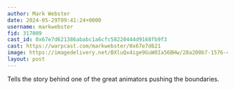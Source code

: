 ```yaml
---
author: Mark Webster
date: 2024-05-29T09:41:24+0000
username: markwebster
fid: 317009
cast_id: 0x67e7d621386ababc1a6cfc58220444d9168fb9f3
cast: https://warpcast.com/markwebster/0x67e7d621
image: https://imagedelivery.net/BXluQx4ige9GuW0Ia56BHw/28a200b7-1576-4ac3-f8c4-8f0149090300/original
layout: post
---
```

Tells the story behind one of the great animators pushing the boundaries.  

<img src='https://imagedelivery.net/BXluQx4ige9GuW0Ia56BHw/28a200b7-1576-4ac3-f8c4-8f0149090300/original' alt='' referrerpolicy='no-referrer'/>